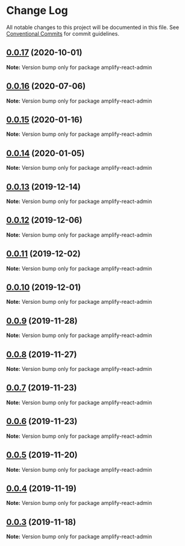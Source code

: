 # Change Log

All notable changes to this project will be documented in this file.
See [Conventional Commits](https://conventionalcommits.org) for commit guidelines.

## [0.0.17](https://github.com/hupe1980/amplify-material-ui/compare/amplify-react-admin@0.0.16...amplify-react-admin@0.0.17) (2020-10-01)

**Note:** Version bump only for package amplify-react-admin





## [0.0.16](https://github.com/hupe1980/amplify-material-ui/compare/amplify-react-admin@0.0.15...amplify-react-admin@0.0.16) (2020-07-06)

**Note:** Version bump only for package amplify-react-admin





## [0.0.15](https://github.com/hupe1980/amplify-material-ui/compare/amplify-react-admin@0.0.14...amplify-react-admin@0.0.15) (2020-01-16)

**Note:** Version bump only for package amplify-react-admin





## [0.0.14](https://github.com/hupe1980/amplify-material-ui/compare/amplify-react-admin@0.0.13...amplify-react-admin@0.0.14) (2020-01-05)

**Note:** Version bump only for package amplify-react-admin





## [0.0.13](https://github.com/hupe1980/amplify-material-ui/compare/amplify-react-admin@0.0.12...amplify-react-admin@0.0.13) (2019-12-14)

**Note:** Version bump only for package amplify-react-admin





## [0.0.12](https://github.com/hupe1980/amplify-material-ui/compare/amplify-react-admin@0.0.11...amplify-react-admin@0.0.12) (2019-12-06)

**Note:** Version bump only for package amplify-react-admin





## [0.0.11](https://github.com/hupe1980/amplify-material-ui/compare/amplify-react-admin@0.0.10...amplify-react-admin@0.0.11) (2019-12-02)

**Note:** Version bump only for package amplify-react-admin





## [0.0.10](https://github.com/hupe1980/amplify-material-ui/compare/amplify-react-admin@0.0.9...amplify-react-admin@0.0.10) (2019-12-01)

**Note:** Version bump only for package amplify-react-admin





## [0.0.9](https://github.com/hupe1980/amplify-material-ui/compare/amplify-react-admin@0.0.8...amplify-react-admin@0.0.9) (2019-11-28)

**Note:** Version bump only for package amplify-react-admin





## [0.0.8](https://github.com/hupe1980/amplify-material-ui/compare/amplify-react-admin@0.0.7...amplify-react-admin@0.0.8) (2019-11-27)

**Note:** Version bump only for package amplify-react-admin





## [0.0.7](https://github.com/hupe1980/amplify-material-ui/compare/amplify-react-admin@0.0.6...amplify-react-admin@0.0.7) (2019-11-23)

**Note:** Version bump only for package amplify-react-admin





## [0.0.6](https://github.com/hupe1980/amplify-material-ui/compare/amplify-react-admin@0.0.5...amplify-react-admin@0.0.6) (2019-11-23)

**Note:** Version bump only for package amplify-react-admin





## [0.0.5](https://github.com/hupe1980/amplify-material-ui/compare/amplify-react-admin@0.0.4...amplify-react-admin@0.0.5) (2019-11-20)

**Note:** Version bump only for package amplify-react-admin





## [0.0.4](https://github.com/hupe1980/amplify-material-ui/compare/amplify-react-admin@0.0.3...amplify-react-admin@0.0.4) (2019-11-19)

**Note:** Version bump only for package amplify-react-admin





## [0.0.3](https://github.com/hupe1980/amplify-material-ui/compare/amplify-react-admin@0.0.2...amplify-react-admin@0.0.3) (2019-11-18)

**Note:** Version bump only for package amplify-react-admin
